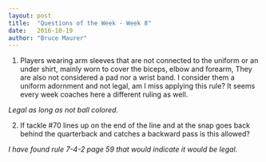 ```yaml
---
layout: post
title:  "Questions of the Week - Week 8"
date:   2016-10-19
author: "Bruce Maurer"
---
```


1. Players wearing arm sleeves that are not connected to the uniform or an under
   shirt, mainly worn to cover the biceps, elbow and forearm, They are also not
considered a pad nor a wrist band. I consider them a uniform adornment and not
legal, am I miss applying this rule? It seems every week coaches here a
different ruling as well.

*Legal as long as not ball colored.*

2. If tackle #70 lines up on the end of the line and at the snap goes back
   behind the quarterback and catches a backward pass is this allowed?

*I have found rule 7-4-2 page 59 that would indicate it would be legal.*
